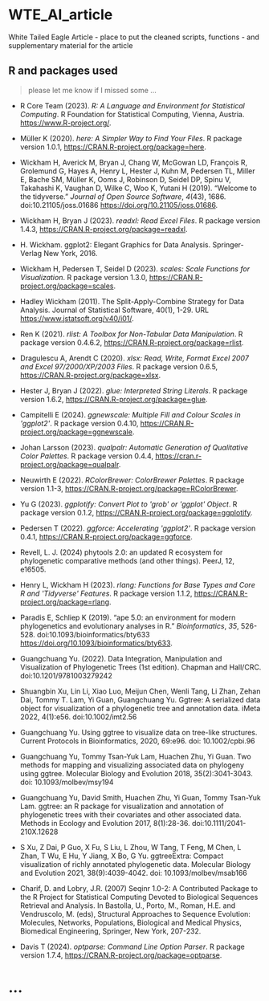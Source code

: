 # WTE_AI_article
White Tailed Eagle Article - place to put the cleaned scripts, functions - and supplementary material for the article


## R and packages used
> please let me know if I missed some ... 

- R Core Team (2023). _R: A Language and Environment for Statistical Computing_. R Foundation for Statistical Computing, Vienna, Austria. <https://www.R-project.org/>.
- Müller K (2020). _here: A Simpler Way to Find Your Files_. R package version 1.0.1, <https://CRAN.R-project.org/package=here>.

- Wickham H, Averick M, Bryan J, Chang W, McGowan LD, François R, Grolemund G, Hayes A, Henry L, Hester J, Kuhn M, Pedersen TL, Miller E, Bache SM, Müller K, Ooms J, Robinson D, Seidel DP, Spinu V, Takahashi K, Vaughan D, Wilke C, Woo K, Yutani H (2019). “Welcome to the tidyverse.” _Journal of Open Source Software_, *4*(43), 1686. doi:10.21105/joss.01686 <https://doi.org/10.21105/joss.01686>.
- Wickham H, Bryan J (2023). _readxl: Read Excel Files_. R package version 1.4.3, <https://CRAN.R-project.org/package=readxl>.
- H. Wickham. ggplot2: Elegant Graphics for Data Analysis. Springer-Verlag New York, 2016.
- Wickham H, Pedersen T, Seidel D (2023). _scales: Scale Functions for Visualization_. R package version 1.3.0, <https://CRAN.R-project.org/package=scales>.
- Hadley Wickham (2011). The Split-Apply-Combine Strategy for Data Analysis. Journal of Statistical Software, 40(1), 1-29. URL https://www.jstatsoft.org/v40/i01/.


- Ren K (2021). _rlist: A Toolbox for Non-Tabular Data Manipulation_. R package version 0.4.6.2, <https://CRAN.R-project.org/package=rlist>.
- Dragulescu A, Arendt C (2020). _xlsx: Read, Write, Format Excel 2007 and Excel 97/2000/XP/2003 Files_. R package version 0.6.5, <https://CRAN.R-project.org/package=xlsx>.
- Hester J, Bryan J (2022). _glue: Interpreted String Literals_. R package version 1.6.2, <https://CRAN.R-project.org/package=glue>.
- Campitelli E (2024). _ggnewscale: Multiple Fill and Colour Scales in 'ggplot2'_. R package version 0.4.10, <https://CRAN.R-project.org/package=ggnewscale>.
- Johan Larsson (2023). _qualpalr: Automatic Generation of Qualitative Color Palettes_. R package version 0.4.4, <https://cran.r-project.org/package=qualpalr>.
- Neuwirth E (2022). _RColorBrewer: ColorBrewer Palettes_. R package version 1.1-3, <https://CRAN.R-project.org/package=RColorBrewer>.
- Yu G (2023). _ggplotify: Convert Plot to 'grob' or 'ggplot' Object_. R package version 0.1.2, <https://CRAN.R-project.org/package=ggplotify>.
- Pedersen T (2022). _ggforce: Accelerating 'ggplot2'_. R package version 0.4.1, <https://CRAN.R-project.org/package=ggforce>.
- Revell, L. J. (2024) phytools 2.0: an updated R ecosystem for phylogenetic comparative methods (and other things). PeerJ, 12, e16505.
- Henry L, Wickham H (2023). _rlang: Functions for Base Types and Core R and 'Tidyverse' Features_. R package version 1.1.2, <https://CRAN.R-project.org/package=rlang>.
- Paradis E, Schliep K (2019). “ape 5.0: an environment for modern phylogenetics and evolutionary analyses in R.” _Bioinformatics_, *35*, 526-528. doi:10.1093/bioinformatics/bty633   <https://doi.org/10.1093/bioinformatics/bty633>.
- Guangchuang Yu. (2022). Data Integration, Manipulation and Visualization of Phylogenetic Trees (1st edition). Chapman and Hall/CRC. doi:10.1201/9781003279242
- Shuangbin Xu, Lin Li, Xiao Luo, Meijun Chen, Wenli Tang, Li Zhan, Zehan Dai, Tommy T. Lam, Yi Guan, Guangchuang Yu. Ggtree: A serialized data object for visualization of a phylogenetic tree and annotation data. iMeta 2022, 4(1):e56. doi:10.1002/imt2.56 
- Guangchuang Yu. Using ggtree to visualize data on tree-like structures. Current Protocols in Bioinformatics, 2020, 69:e96. doi: 10.1002/cpbi.96
- Guangchuang Yu, Tommy Tsan-Yuk Lam, Huachen Zhu, Yi Guan. Two methods for mapping and visualizing associated data on phylogeny using ggtree. Molecular Biology and Evolution 2018,
  35(2):3041-3043. doi: 10.1093/molbev/msy194
- Guangchuang Yu, David Smith, Huachen Zhu, Yi Guan, Tommy Tsan-Yuk Lam. ggtree: an R package for visualization and annotation of phylogenetic trees with their covariates and other
  associated data. Methods in Ecology and Evolution 2017, 8(1):28-36. doi:10.1111/2041-210X.12628
- S Xu, Z Dai, P Guo, X Fu, S Liu, L Zhou, W Tang, T Feng, M Chen, L Zhan, T Wu, E Hu, Y Jiang, X Bo, G Yu. ggtreeExtra: Compact visualization of richly annotated phylogenetic data.
  Molecular Biology and Evolution 2021, 38(9):4039-4042. doi: 10.1093/molbev/msab166

- Charif, D. and Lobry, J.R. (2007) Seqinr 1.0-2: A Contributed Package to the R Project for Statistical Computing Devoted to Biological Sequences Retrieval and Analysis. In Bastolla, U., Porto, M., Roman, H.E. and Vendruscolo, M. (eds), Structural Approaches to Sequence Evolution: Molecules, Networks, Populations, Biological and Medical Physics, Biomedical Engineering, Springer, New York, 207-232.

- Davis T (2024). _optparse: Command Line Option Parser_. R package version 1.7.4, <https://CRAN.R-project.org/package=optparse>.



# ... 
